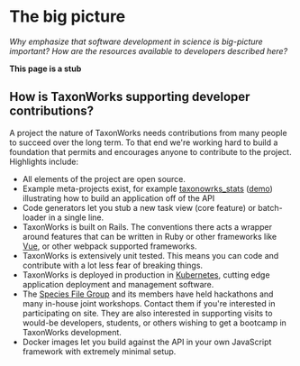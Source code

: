# The big picture

_Why emphasize that software development in science is big-picture important? How are the resources available to developers described here?_

**This page is a stub**

## How is TaxonWorks supporting developer contributions?
A project the nature of TaxonWorks needs contributions from many people to succeed over the long term. To that end we're working hard to build a foundation that permits and encourages anyone to contribute to the project. Highlights include:
* All elements of the project are open source.
* Example meta-projects exist, for example [taxonowrks_stats](https://github.com/SpeciesFileGroup/taxonworks_stats) ([demo](https://stats.taxonworks.org)) illustrating how to build an application off of the API 
* Code generators let you stub a new task view (core feature) or batch-loader in a single line.  
* TaxonWorks is built on Rails. The conventions there acts a wrapper around features that can be written in Ruby or other frameworks like [Vue](https://vuejs.org/), or other webpack supported frameworks.
* TaxonWorks is extensively unit tested.  This means you can code and contribute with a lot less fear of breaking things.
* TaxonWorks is deployed in production in [Kubernetes](https://kubernetes.io/), cutting edge application deployment and management software.
* The [Species File Group](https://speciesfilegroup.org) and its members have held hackathons and many in-house joint workshops. Contact them if you're interested in participating on site.  They are also interested in supporting visits to would-be developers, students, or others wishing to get a bootcamp in TaxonWorks development.
* Docker images let you build against the API in your own JavaScript framework with extremely minimal setup.
